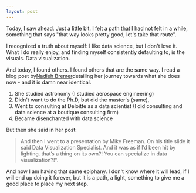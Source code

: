 ```yaml
---
layout: post
---
```


Today, I saw ahead. Just a little bit. I felt a path that I had not felt in a while, something that says "that way looks pretty good, let's take that route". 

I recognized a truth about myself: I like data science, but I don't love it. What I do really enjoy, and finding myself consistently defaulting to, is the visuals. Data visualization. 

And today, I found others. I found others that are the same way. I read a blog post by[Nadieh Bremer](https://www.visualcinnamon.com/about/)detailing her journey towards what she does now - and it is damn near identical. 

1. She studied astronomy (I studied aerospace engineering)
2. Didn't want to do the Ph.D, but did the master's (same), 
3. Went to consulting at Deloitte as a data scientist (I did consulting and data science at a boutique consulting firm)
4. Became disenchanted with data science

But then she said in her post:

> And then I went to a presentation by Mike Freeman. On his title slide it said Data Visualization Specialist. And it was as if I’d been hit by lighting. that’s a thing on its own?! You can specialize in data visualization?!".

And now I am having that same epiphany. I don't know where it will lead, if I will end up doing it forever, but it is a path, a light, something to give me a good place to place my next step.